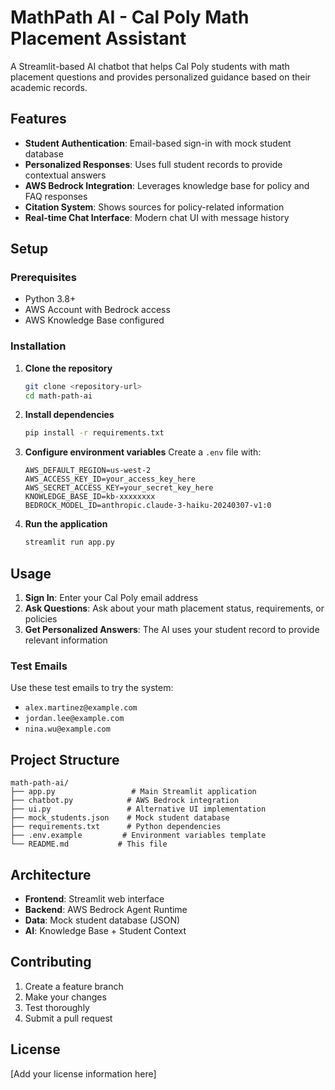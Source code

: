 # MathPath AI - Cal Poly Math Placement Assistant

A Streamlit-based AI chatbot that helps Cal Poly students with math placement questions and provides personalized guidance based on their academic records.

## Features

- **Student Authentication**: Email-based sign-in with mock student database
- **Personalized Responses**: Uses full student records to provide contextual answers
- **AWS Bedrock Integration**: Leverages knowledge base for policy and FAQ responses
- **Citation System**: Shows sources for policy-related information
- **Real-time Chat Interface**: Modern chat UI with message history

## Setup

### Prerequisites
- Python 3.8+
- AWS Account with Bedrock access
- AWS Knowledge Base configured

### Installation

1. **Clone the repository**
   ```bash
   git clone <repository-url>
   cd math-path-ai
   ```

2. **Install dependencies**
   ```bash
   pip install -r requirements.txt
   ```

3. **Configure environment variables**
   Create a `.env` file with:
   ```
   AWS_DEFAULT_REGION=us-west-2
   AWS_ACCESS_KEY_ID=your_access_key_here
   AWS_SECRET_ACCESS_KEY=your_secret_key_here
   KNOWLEDGE_BASE_ID=kb-xxxxxxxx
   BEDROCK_MODEL_ID=anthropic.claude-3-haiku-20240307-v1:0
   ```

4. **Run the application**
   ```bash
   streamlit run app.py
   ```

## Usage

1. **Sign In**: Enter your Cal Poly email address
2. **Ask Questions**: Ask about your math placement status, requirements, or policies
3. **Get Personalized Answers**: The AI uses your student record to provide relevant information

### Test Emails
Use these test emails to try the system:
- `alex.martinez@example.com`
- `jordan.lee@example.com`
- `nina.wu@example.com`

## Project Structure

```
math-path-ai/
├── app.py                 # Main Streamlit application
├── chatbot.py            # AWS Bedrock integration
├── ui.py                 # Alternative UI implementation
├── mock_students.json    # Mock student database
├── requirements.txt      # Python dependencies
├── .env.example         # Environment variables template
└── README.md           # This file
```

## Architecture

- **Frontend**: Streamlit web interface
- **Backend**: AWS Bedrock Agent Runtime
- **Data**: Mock student database (JSON)
- **AI**: Knowledge Base + Student Context

## Contributing

1. Create a feature branch
2. Make your changes
3. Test thoroughly
4. Submit a pull request

## License

[Add your license information here]